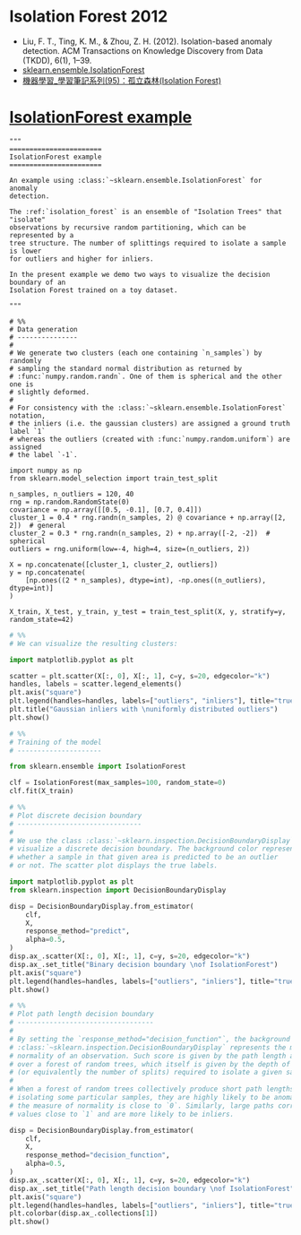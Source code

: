 # Isolation Forest 2012
- Liu, F. T., Ting, K. M., & Zhou, Z. H. (2012). Isolation-based anomaly detection. ACM Transactions on Knowledge Discovery from Data (TKDD), 6(1), 1–39.
- [sklearn.ensemble.IsolationForest](https://scikit-learn.org/stable/modules/generated/sklearn.ensemble.IsolationForest.html#sklearn.ensemble.IsolationForest)
- [機器學習_學習筆記系列(95)：孤立森林(Isolation Forest)](./https://tomohiroliu22.medium.com/%E6%A9%9F%E5%99%A8%E5%AD%B8%E7%BF%92-%E5%AD%B8%E7%BF%92%E7%AD%86%E8%A8%98%E7%B3%BB%E5%88%97-95-%E5%AD%A4%E7%AB%8B%E6%A3%AE%E6%9E%97-isolation-forest-7efa96213eec)

# [IsolationForest example](https://scikit-learn.org/stable/auto_examples/ensemble/plot_isolation_forest.html#sphx-glr-auto-examples-ensemble-plot-isolation-forest-py)
```
"""
=======================
IsolationForest example
=======================

An example using :class:`~sklearn.ensemble.IsolationForest` for anomaly
detection.

The :ref:`isolation_forest` is an ensemble of "Isolation Trees" that "isolate"
observations by recursive random partitioning, which can be represented by a
tree structure. The number of splittings required to isolate a sample is lower
for outliers and higher for inliers.

In the present example we demo two ways to visualize the decision boundary of an
Isolation Forest trained on a toy dataset.

"""

# %%
# Data generation
# ---------------
#
# We generate two clusters (each one containing `n_samples`) by randomly
# sampling the standard normal distribution as returned by
# :func:`numpy.random.randn`. One of them is spherical and the other one is
# slightly deformed.
#
# For consistency with the :class:`~sklearn.ensemble.IsolationForest` notation,
# the inliers (i.e. the gaussian clusters) are assigned a ground truth label `1`
# whereas the outliers (created with :func:`numpy.random.uniform`) are assigned
# the label `-1`.

import numpy as np
from sklearn.model_selection import train_test_split

n_samples, n_outliers = 120, 40
rng = np.random.RandomState(0)
covariance = np.array([[0.5, -0.1], [0.7, 0.4]])
cluster_1 = 0.4 * rng.randn(n_samples, 2) @ covariance + np.array([2, 2])  # general
cluster_2 = 0.3 * rng.randn(n_samples, 2) + np.array([-2, -2])  # spherical
outliers = rng.uniform(low=-4, high=4, size=(n_outliers, 2))

X = np.concatenate([cluster_1, cluster_2, outliers])
y = np.concatenate(
    [np.ones((2 * n_samples), dtype=int), -np.ones((n_outliers), dtype=int)]
)

X_train, X_test, y_train, y_test = train_test_split(X, y, stratify=y, random_state=42)
```
```python
# %%
# We can visualize the resulting clusters:

import matplotlib.pyplot as plt

scatter = plt.scatter(X[:, 0], X[:, 1], c=y, s=20, edgecolor="k")
handles, labels = scatter.legend_elements()
plt.axis("square")
plt.legend(handles=handles, labels=["outliers", "inliers"], title="true class")
plt.title("Gaussian inliers with \nuniformly distributed outliers")
plt.show()
```
```python
# %%
# Training of the model
# ---------------------

from sklearn.ensemble import IsolationForest

clf = IsolationForest(max_samples=100, random_state=0)
clf.fit(X_train)
```

```python
# %%
# Plot discrete decision boundary
# -------------------------------
#
# We use the class :class:`~sklearn.inspection.DecisionBoundaryDisplay` to
# visualize a discrete decision boundary. The background color represents
# whether a sample in that given area is predicted to be an outlier
# or not. The scatter plot displays the true labels.

import matplotlib.pyplot as plt
from sklearn.inspection import DecisionBoundaryDisplay

disp = DecisionBoundaryDisplay.from_estimator(
    clf,
    X,
    response_method="predict",
    alpha=0.5,
)
disp.ax_.scatter(X[:, 0], X[:, 1], c=y, s=20, edgecolor="k")
disp.ax_.set_title("Binary decision boundary \nof IsolationForest")
plt.axis("square")
plt.legend(handles=handles, labels=["outliers", "inliers"], title="true class")
plt.show()
```
```python
# %%
# Plot path length decision boundary
# ----------------------------------
#
# By setting the `response_method="decision_function"`, the background of the
# :class:`~sklearn.inspection.DecisionBoundaryDisplay` represents the measure of
# normality of an observation. Such score is given by the path length averaged
# over a forest of random trees, which itself is given by the depth of the leaf
# (or equivalently the number of splits) required to isolate a given sample.
#
# When a forest of random trees collectively produce short path lengths for
# isolating some particular samples, they are highly likely to be anomalies and
# the measure of normality is close to `0`. Similarly, large paths correspond to
# values close to `1` and are more likely to be inliers.

disp = DecisionBoundaryDisplay.from_estimator(
    clf,
    X,
    response_method="decision_function",
    alpha=0.5,
)
disp.ax_.scatter(X[:, 0], X[:, 1], c=y, s=20, edgecolor="k")
disp.ax_.set_title("Path length decision boundary \nof IsolationForest")
plt.axis("square")
plt.legend(handles=handles, labels=["outliers", "inliers"], title="true class")
plt.colorbar(disp.ax_.collections[1])
plt.show()
```
